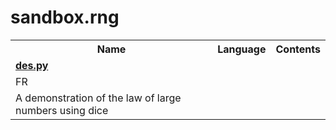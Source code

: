 # sandbox.rng

<div align="center">
  <table>
    <tr>
      <th>Name</th>
      <th>Language</th>
      <th>Contents</th>
    </tr>
    <tr>
      <td> <a href="https://github.com/QuentindiMeo/sandbox.rng/blob/main/des.py"><b>des.py</b></a> </td>
    </tr>
    <tr>
      <td> FR </td>
    </tr>
    <tr>
      <td> A demonstration of the law of large numbers using dice </td>
    </tr>
  </table>
</div>
